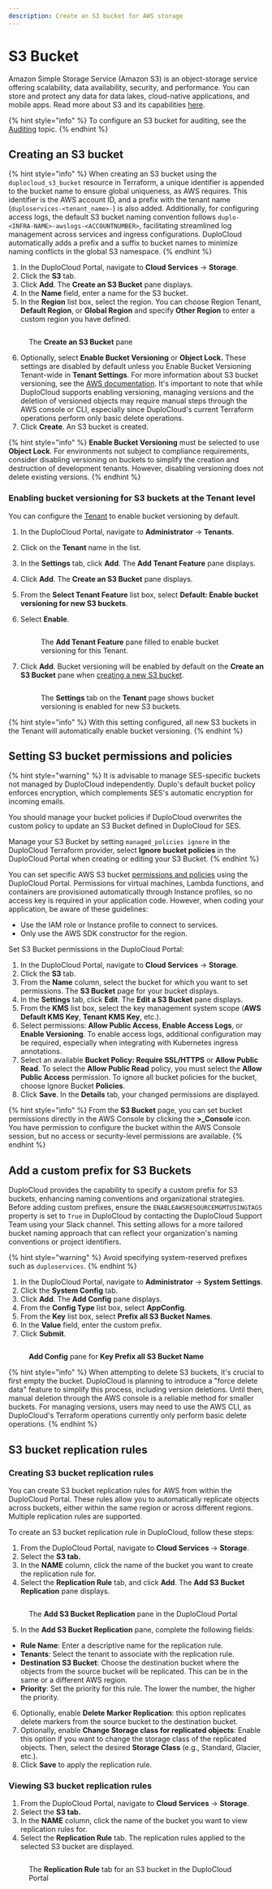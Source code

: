 ```yaml
---
description: Create an S3 bucket for AWS storage
---
```


# S3 Bucket

Amazon Simple Storage Service (Amazon S3) is an object-storage service offering scalability, data availability, security, and performance. You can store and protect any data for data lakes, cloud-native applications, and mobile apps. Read more about S3 and its capabilities [here](https://aws.amazon.com/s3/).

{% hint style="info" %}
To configure an S3 bucket for auditing, see the [Auditing](../use-cases/auditing.md) topic.
{% endhint %}

## Creating an S3 bucket

{% hint style="info" %}
When creating an S3 bucket using the `duplocloud_s3_bucket` resource in Terraform, a unique identifier is appended to the bucket name to ensure global uniqueness, as AWS requires. This identifier is the AWS account ID, and a prefix with the tenant name (`duploservices-<tenant_name>-`) is also added. Additionally, for configuring access logs, the default S3 bucket naming convention follows `duplo-<INFRA-NAME>-awslogs-<ACCOUNTNUMBER>`, facilitating streamlined log management across services and ingress configurations. DuploCloud automatically adds a prefix and a suffix to bucket names to minimize naming conflicts in the global S3 namespace.
{% endhint %}

1. In the DuploCloud Portal, navigate to **Cloud Services** -> **Storage**.
2. Click the **S3** tab.
3. Click **Add**. The **Create an S3 Bucket** pane displays.
4. In the **Name** field, enter a name for the S3 bucket.
5. In the **Region** list box, select the region. You can choose Region Tenant, **Default Region**, or **Global Region** and specify **Other Region** to enter a custom region you have defined.

<figure><img src="../../.gitbook/assets/screenshot-nimbusweb.me-2024.02.19-14_38_40.png" alt=""><figcaption><p>The <strong>Create an S3 Bucket</strong> pane</p></figcaption></figure>

6. Optionally, select **Enable Bucket Versioning** or **Object Lock.** These settings are disabled by default unless you Enable Bucket Versioning Tenant-wide in **Tenant Settings**. For more information about S3 bucket versioning, see the [AWS documentation](https://docs.aws.amazon.com/AmazonS3/latest/userguide/versioning-workflows.html). It's important to note that while DuploCloud supports enabling versioning, managing versions and the deletion of versioned objects may require manual steps through the AWS console or CLI, especially since DuploCloud's current Terraform operations perform only basic delete operations.
7. Click **Create**. An S3 bucket is created.

{% hint style="info" %}
**Enable Bucket Versioning** must be selected to use **Object Lock**. For environments not subject to compliance requirements, consider disabling versioning on buckets to simplify the creation and destruction of development tenants. However, disabling versioning does not delete existing versions.
{% endhint %}

### Enabling bucket versioning for S3 buckets at the Tenant level

You can configure the [Tenant](../use-cases/tenant-environment/#2-toc-title) to enable bucket versioning by default.

1. In the DuploCloud Portal, navigate to **Administrator** -> **Tenants**.
2. Click on the **Tenant** name in the list.
3. In the **Settings** tab, click **Add**. The **Add Tenant Feature** pane displays.
4. Click **Add**. The **Create an S3 Bucket** pane displays.
5. From the **Select Tenant Feature** list box, select **Default: Enable bucket versioning for new S3 buckets**.
6.  Select **Enable**.

    <div align="left"><figure><img src="../../.gitbook/assets/add tenant feature.png" alt=""><figcaption><p>The <strong>Add Tenant Feature</strong> pane filled to enable bucket versioning for this Tenant.<br></p></figcaption></figure></div>
7.  Click **Add**. Bucket versioning will be enabled by default on the **Create an S3 Bucket** pane when [creating a new S3 bucket](s3-bucket.md#creating-an-s3-bucket).

    <div align="left"><figure><img src="../../.gitbook/assets/Screenshot (257).png" alt=""><figcaption><p>The <strong>Settings</strong> tab on the <strong>Tenant</strong> page shows bucket versioning is enabled for new S3 buckets.</p></figcaption></figure></div>

{% hint style="info" %}
With this setting configured, all new S3 buckets in the Tenant will automatically enable bucket versioning.
{% endhint %}

## Setting S3 bucket permissions and policies

{% hint style="warning" %}
It is advisable to manage SES-specific buckets not managed by DuploCloud independently. Duplo's default bucket policy enforces encryption, which complements SES's automatic encryption for incoming emails.

You should manage your bucket policies if DuploCloud overwrites the custom policy to update an S3 Bucket defined in DuploCloud for SES.

Manage your S3 Bucket by setting `managed_policies ignore` in the DuploCloud Terraform provider, select **Ignore bucket policies** in the DuploCloud Portal when creating or editing your S3 Bucket.
{% endhint %}

You can set specific AWS S3 bucket [permissions and policies](https://docs.aws.amazon.com/AmazonS3/latest/userguide/UsingBucket.html#about-access-permissions-create-bucket) using the DuploCloud Portal. Permissions for virtual machines, Lambda functions, and containers are provisioned automatically through Instance profiles, so no access key is required in your application code. However, when coding your application, be aware of these guidelines:

* Use the IAM role or Instance profile to connect to services.
* Only use the AWS SDK constructor for the region.

Set S3 Bucket permissions in the DuploCloud Portal:

1. In the DuploCloud Portal, navigate to **Cloud Services** -> **Storage**.
2. Click the **S3** tab.
3. From the **Name** column, select the bucket for which you want to set permissions. The **S3 Bucket** page for your bucket displays.
4. In the **Settings** tab, click **Edit**. The **Edit a S3 Bucket** pane displays.
5. From the **KMS** list box, select the key management system scope (**AWS Default KMS Key**, **Tenant KMS Key**, etc.).
6. Select permissions: **Allow Public Access**, **Enable Access Logs**, or **Enable Versioning**. To enable access logs, additional configuration may be required, especially when integrating with Kubernetes ingress annotations.
7. Select an available **Bucket Policy: Require SSL/HTTPS** or **Allow Public Read**. To select the **Allow Public Read** policy, you must select the **Allow Public Access** permission. To ignore all bucket policies for the bucket, choose Ignore Bucket **Policies**.
8. Click **Save**. In the **Details** tab, your changed permissions are displayed.

{% hint style="info" %}
From the **S3 Bucket** page, you can set bucket permissions directly in the AWS Console by clicking the **>\_Console** icon. You have permission to configure the bucket within the AWS Console session, but no access or security-level permissions are available.
{% endhint %}

## Add a custom prefix for S3 Buckets

DuploCloud provides the capability to specify a custom prefix for S3 buckets, enhancing naming conventions and organizational strategies. Before adding custom prefixes, ensure the `ENABLEAWSRESOURCEMGMTUSINGTAGS` property is set to `True` in DuploCloud by contacting the DuploCloud Support Team using your Slack channel. This setting allows for a more tailored bucket naming approach that can reflect your organization's naming conventions or project identifiers.

{% hint style="warning" %}
Avoid specifying system-reserved prefixes such as `duploservices`.
{% endhint %}

1. In the DuploCloud Portal, navigate to **Administrator** -> **System Settings**.
2. Click the **System Config** tab.
3. Click **Add**. The **Add Config** pane displays.
4. From the **Config Type** list box, select **AppConfig**.
5. From the **Key** list box, select **Prefix all S3 Bucket Names**.
6. In the **Value** field, enter the custom prefix.
7. Click **Submit**.

<div align="left"><figure><img src="../../.gitbook/assets/AWS_GCP_Bucket_prefix.png" alt=""><figcaption><p><strong>Add Config</strong> pane for <strong>Key Prefix all S3 Bucket Name</strong></p></figcaption></figure></div>

{% hint style="info" %}
When attempting to delete S3 buckets, it's crucial to first empty the bucket. DuploCloud is planning to introduce a "force delete data" feature to simplify this process, including version deletions. Until then, manual deletion through the AWS console is a reliable method for smaller buckets. For managing versions, users may need to use the AWS CLI, as DuploCloud's Terraform operations currently only perform basic delete operations.
{% endhint %}

## **S3 bucket replication rules**

### **Creating S3 bucket replication rules**

You can create S3 bucket replication rules for AWS from within the DuploCloud Portal. These rules allow you to automatically replicate objects across buckets, either within the same region or across different regions. Multiple replication rules are supported.&#x20;

To create an S3 bucket replication rule in DuploCloud, follow these steps:

1. From the DuploCloud Portal, navigate to **Cloud Services** -> **Storage**.
2. Select the **S3 tab.**
3. In the **NAME** column, click the name of the bucket you want to create the replication rule for.
4. Select the **Replication Rule** tab, and click **Add**. The **Add S3 Bucket Replication** pane displays.

<figure><img src="../../.gitbook/assets/image (2) (5).png" alt=""><figcaption><p>The <strong>Add S3 Bucket Replication</strong> pane in the DuploCloud Portal</p></figcaption></figure>



5. In the **Add S3 Bucket Replication** pane, complete the following fields:

* **Rule Name**: Enter a descriptive name for the replication rule.
* **Tenants**: Select the tenant to associate with the replication rule.
* **Destination S3 Bucket**: Choose the destination bucket where the objects from the source bucket will be replicated. This can be in the same or a different AWS region.
* **Priority**: Set the priority for this rule. The lower the number, the higher the priority.

6. Optionally, enable **Delete Marker Replication**: this option replicates delete markers from the source bucket to the destination bucket.
7. Optionally, enable **Change Storage class for replicated objects**: Enable this option if you want to change the storage class of the replicated objects. Then, select the desired **Storage Class** (e.g., Standard, Glacier, etc.).
8. Click **Save** to apply the replication rule.

### Viewing S3 bucket replication rules

1. From the DuploCloud Portal, navigate to **Cloud Services** -> **Storage**.
2. Select the **S3 tab.**
3. In the **NAME** column, click the name of the bucket you want to view replication rules for.
4. Select the **Replication Rule** tab. The replication rules applied to the selected S3 bucket are displayed.&#x20;

<figure><img src="../../.gitbook/assets/view rules.png" alt=""><figcaption><p>The <strong>Replication Rule</strong> tab for an S3 bucket in the DuploCloud Portal</p></figcaption></figure>
